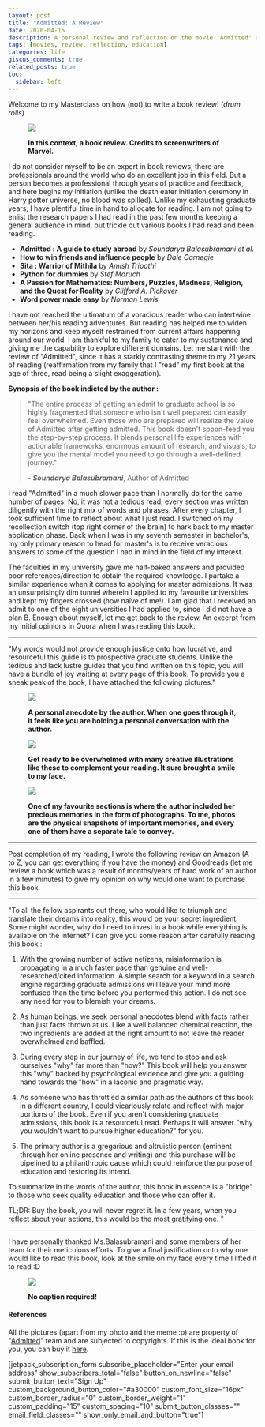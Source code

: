 ```yaml
---
layout: post
title: "Admitted: A Review"
date: 2020-04-15
description: A personal review and reflection on the movie 'Admitted' and its impact
tags: [movies, review, reflection, education]
categories: life
giscus_comments: true
related_posts: true
toc:
  sidebar: left
---
```


Welcome to my Masterclass on how (not) to write a book review! (_drum rolls_)

<figure>

![](images/theavengers-6.jpg)

<figcaption>

**In this context, a book review. Credits to screenwriters of Marvel.**

</figcaption>

</figure>

I do not consider myself to be an expert in book reviews, there are professionals around the world who do an excellent job in this field. But a person becomes a professional through years of practice and feedback, and here begins my initiation (unlike the death eater initiation ceremony in Harry potter universe, no blood was spilled). Unlike my exhausting graduate years, I have plentiful time in hand to allocate for reading. I am not going to enlist the research papers I had read in the past few months keeping a general audience in mind, but trickle out various books I had read and been reading.

- **Admitted : A guide to study abroad** by _Soundarya Balasubramani et al_.
- **How to win friends and influence people** by _Dale Carnegie_
- **Sita : Warrior of Mithila** by _Amish Tripathi_
- **Python for dummies** by _Stef Maruch_
- **A Passion for Mathematics: Numbers, Puzzles, Madness, Religion, and the Quest for Reality** by _Clifford A. Pickover_
- **Word power made easy** by _Norman Lewis_

I have not reached the ultimatum of a voracious reader who can intertwine between her/his reading adventures. But reading has helped me to widen my horizons and keep myself restrained from current affairs happening around our world. I am thankful to my family to cater to my sustenance and giving me the capability to explore different domains. Let me start with the review of "Admitted", since it has a starkly contrasting theme to my 21 years of reading (reaffirmation from my family that I "read" my first book at the age of three, read being a slight exaggeration).

**Synopsis of the book indicted by the author :**

> "The entire process of getting an admit to graduate school is so highly fragmented that someone who isn't well prepared can easily feel overwhelmed. Even those who are prepared will realize the value of Admitted after getting admitted. This book doesn't spoon-feed you the step-by-step process. It blends personal life experiences with actionable frameworks, enormous amount of research, and visuals, to give you the mental model you need to go through a well-defined journey."
> 
> **_\- Soundarya Balasubramani_**, Author of Admitted

I read "Admitted" in a much slower pace than I normally do for the same number of pages. No, it was not a tedious read, every section was written diligently with the right mix of words and phrases. After every chapter, I took sufficient time to reflect about what I just read. I switched on my recollection switch (top right corner of the brain) to hark back to my master application phase. Back when I was in my seventh semester in bachelor's, my only primary reason to head for master's is to receive veracious answers to some of the question I had in mind in the field of my interest.

The faculties in my university gave me half-baked answers and provided poor references/direction to obtain the required knowledge. I partake a similar experience when it comes to applying for master admissions. It was an unsurprisingly dim tunnel wherein I applied to my favourite universities and kept my fingers crossed (how naïve of me!). I am glad that I received an admit to one of the eight universities I had applied to, since I did not have a plan B. Enough about myself, let me get back to the review. An excerpt from my initial opinions in Quora when I was reading this book.

* * *

"My words would not provide enough justice onto how lucrative, and resourceful this guide is to prospective graduate students. Unlike the tedious and lack lustre guides that you find written on this topic, you will have a bundle of joy waiting at every page of this book. To provide you a sneak peak of the book, I have attached the following pictures."

<figure>

![](images/img_20200925_190440.jpg)

<figcaption>

**A personal anecdote by the author. When one goes through it, it feels like you are holding a personal conversation with the author.**

</figcaption>

</figure>

<figure>

![](images/img_20200925_190603.jpg)

<figcaption>

**Get ready to be overwhelmed with many creative illustrations like these to complement your reading. It sure brought a smile to my face.**

</figcaption>

</figure>

<figure>

![](images/img_20200925_190655.jpg)

<figcaption>

**One of my favourite sections is where the author included her precious memories in the form of photographs. To me, photos are the physical snapshots of important memories, and every one of them have a separate tale to convey.**

</figcaption>

</figure>

* * *

Post completion of my reading, I wrote the following review on Amazon (A to Z, you can get everything if you have the money) and Goodreads (let me review a book which was a result of months/years of hard work of an author in a few minutes) to give my opinion on why would one want to purchase this book.

* * *

"To all the fellow aspirants out there, who would like to triumph and translate their dreams into reality, this would be your secret ingredient. Some might wonder, why do I need to invest in a book while everything is available on the internet? I can give you some reason after carefully reading this book :

1) With the growing number of active netizens, misinformation is propagating in a much faster pace than genuine and well-researched/cited information. A simple search for a keyword in a search engine regarding graduate admissions will leave your mind more confused than the time before you performed this action. I do not see any need for you to blemish your dreams.

2) As human beings, we seek personal anecdotes blend with facts rather than just facts thrown at us. Like a well balanced chemical reaction, the two ingredients are added at the right amount to not leave the reader overwhelmed and baffled.

3) During every step in our journey of life, we tend to stop and ask ourselves "why" far more than "how?" This book will help you answer this "why" backed by psychological evidence and give you a guiding hand towards the "how" in a laconic and pragmatic way.

4) As someone who has throttled a similar path as the authors of this book in a different country, I could vicariously relate and reflect with major portions of the book. Even if you aren't considering graduate admissions, this book is a resourceful read. Perhaps it will answer "why you wouldn't want to pursue higher education?" for you.

5) The primary author is a gregarious and altruistic person (eminent through her online presence and writing) and this purchase will be pipelined to a philanthropic cause which could reinforce the purpose of education and restoring its intend.

To summarize in the words of the author, this book in essence is a "bridge" to those who seek quality education and those who can offer it.

TL;DR: Buy the book, you will never regret it. In a few years, when you reflect about your actions, this would be the most gratifying one. "

* * *

I have personally thanked Ms.Balasubramani and some members of her team for their meticulous efforts. To give a final justification onto why one would like to read this book, look at the smile on my face every time I lifted it to read :D

<figure>

![](images/img_20201021_230937.jpg)

<figcaption>

**No caption required!**

</figcaption>

</figure>

#### **References**

All the pictures (apart from my photo and the meme :p) are property of "[Admitted](https://www.admittedthebook.com/)" team and are subjected to copyrights. If this is the ideal book for you, you can buy it [here](http://goto.admittedthebook.com/Amazon).

\[jetpack\_subscription\_form subscribe\_placeholder="Enter your email address" show\_subscribers\_total="false" button\_on\_newline="false" submit\_button\_text="Sign Up" custom\_background\_button\_color="#a30000" custom\_font\_size="16px" custom\_border\_radius="0" custom\_border\_weight="1" custom\_padding="15" custom\_spacing="10" submit\_button\_classes="" email\_field\_classes="" show\_only\_email\_and\_button="true"\]
